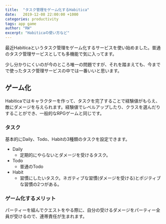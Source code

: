 ```yaml
---
title:  "タスク管理をゲーム化するHabitica"
date:   2019-12-08 22:00:00 +1000
categories: productivity
tags: app game
author: "RW"
excerpt: "Habiticaの使い方など"
---
```


最近Habiticaというタスク管理をゲーム化するサービスを使い始めました。普通のタスク管理サービスとしても多機能で気に入ってます。

少し分かりにくいのが今のところ唯一の問題ですが、それを踏まえても、今までで使ったタスク管理サービスの中では一番いいと思います。

## ゲーム化

Habiticaではキャラクターを作って、タスクを完了することで経験値がもらえ、敵にダメージを与えられます。経験値でレベルアップしたり、クラスを選んだりすることができ、一般的なRPGゲームと同じです。

### タスク

基本的にDaily、Todo、Habitの3種類のタスクを設定できます。

- Daily
  - 定期的にやらないとダメージを受けるタスク。
- Todo
  - 普通のTodo
- Habit
  - 習慣にしたいタスク。ネガティブな習慣(ダメージを受ける)とポジティブな習慣の2つがある。

### ゲーム化するメリット

パーティーを組んでクエストをやる際に、自分の受けるダメージをパーティー全員が受けるので、連帯責任が生まれます。

